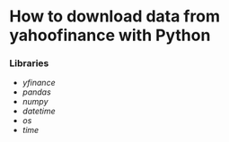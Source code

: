# How to download data from yahoofinance with Python

### Libraries

- *yfinance*
- *pandas*
- *numpy*
- *datetime*
- *os*
- *time*














